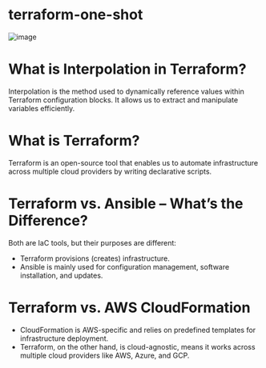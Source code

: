 # terraform-one-shot
![image](https://github.com/user-attachments/assets/e7c9f04c-d542-43ba-a025-113608f249fa)

# What is Interpolation in Terraform?

Interpolation is the method used to dynamically reference values within Terraform configuration blocks. It allows us to extract and manipulate variables efficiently.

# What is Terraform?

Terraform is an open-source tool that enables us to automate infrastructure across multiple cloud providers by writing declarative scripts.

# Terraform vs. Ansible – What’s the Difference?

Both are IaC tools, but their purposes are different:

* Terraform provisions (creates) infrastructure.
* Ansible is mainly used for configuration management, software installation, and updates.

# Terraform vs. AWS CloudFormation

* CloudFormation is AWS-specific and relies on predefined templates for infrastructure deployment.
* Terraform, on the other hand, is cloud-agnostic, means it works across multiple cloud providers like AWS, Azure, and GCP.
